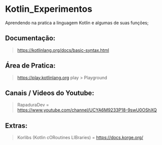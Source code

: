 # Kotlin_Experimentos
Aprendendo na pratica a linguagem Kotlin e algumas de suas funções;

## Documentação: 
> https://kotlinlang.org/docs/basic-syntax.html
    
## Área de Pratica:
> https://play.kotlinlang.org
    play > Playground

## Canais / Videos do Youtube: 
> RapaduraDev = https://www.youtube.com/channel/UCYA6M9233P18-9swU0OShXQ

## Extras:
> Korlibs (Kotlin cORoutines LIBraries) = https://docs.korge.org/
